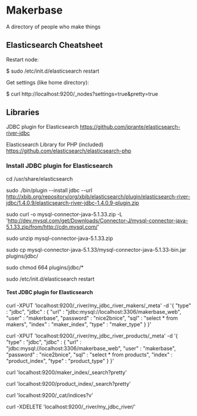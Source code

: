 # Makerbase

A directory of people who make things

## Elasticsearch Cheatsheet

Restart node:

$ sudo /etc/init.d/elasticsearch restart

Get settings (like home directory):

$ curl http://localhost:9200/_nodes?settings=true&pretty=true

## Libraries

JDBC plugin for Elasticsearch https://github.com/jprante/elasticsearch-river-jdbc

Elasticsearch Library for PHP (included) https://github.com/elasticsearch/elasticsearch-php

### Install JDBC plugin for Elasticsearch

cd /usr/share/elasticsearch

sudo ./bin/plugin --install jdbc --url http://xbib.org/repository/org/xbib/elasticsearch/plugin/elasticsearch-river-jdbc/1.4.0.9/elasticsearch-river-jdbc-1.4.0.9-plugin.zip

sudo curl -o mysql-connector-java-5.1.33.zip -L 'http://dev.mysql.com/get/Downloads/Connector-J/mysql-connector-java-5.1.33.zip/from/http://cdn.mysql.com/'

sudo unzip mysql-connector-java-5.1.33.zip

sudo cp mysql-connector-java-5.1.33/mysql-connector-java-5.1.33-bin.jar plugins/jdbc/

sudo chmod 664 plugins/jdbc/*

sudo /etc/init.d/elasticsearch restart


#### Test JDBC plugin for Elasticsearch

curl -XPUT 'localhost:9200/_river/my_jdbc_river_makers/_meta' -d '{
    "type" : "jdbc",
    "jdbc" : {
        "url" : "jdbc:mysql://localhost:3306/makerbase_web",
        "user" : "makerbase",
        "password" : "nice2bnice",
        "sql" : "select * from makers",
        "index" : "maker_index",
        "type" : "maker_type"
    }
}'

curl -XPUT 'localhost:9200/_river/my_jdbc_river_products/_meta' -d '{
    "type" : "jdbc",
    "jdbc" : {
        "url" : "jdbc:mysql://localhost:3306/makerbase_web",
        "user" : "makerbase",
        "password" : "nice2bnice",
        "sql" : "select * from products",
        "index" : "product_index",
        "type" : "product_type"
    }
}'

curl 'localhost:9200/maker_index/_search?pretty'

curl 'localhost:9200/product_index/_search?pretty'

curl 'localhost:9200/_cat/indices?v'

curl -XDELETE 'localhost:9200/_river/my_jdbc_river/'